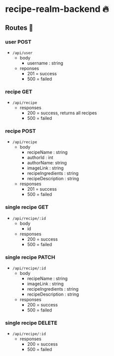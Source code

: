 # recipe-realm-backend :fire:

## Routes :car:

### user POST

- `/api/user`
  - body
    - username : string
  - reponses
    - 201 = success
    - 500 = failed

### recipe GET

- `/api/recipe`
  - responses 
    - 200 = success, returns all recipes
    - 500 = failed
    
### recipe POST

- `/api/recipe`
  - body
    - recipeName : string
    - authorId : int
    - authorName: string
    - imageLink : string
    - recipeIngredients : string
    - recipeDescription : string
  - responses
    - 201 = success
    - 500 = failed

### single recipe GET

- `/api/recipe/:id`
  - body
    - id
  - responses
    - 200 = success
    - 500 = failed

### single recipe PATCH

- `/api/recipe/:id`
  - body
    - recipeName : string
    - imageLink : string
    - recipeIngredients : string
    - recipeDescription : string
  - responses
    - 200 = success
    - 500 = failed
    
### single recipe DELETE

- `/api/recipe/:id`
  - responses
    - 200 = success
    - 500 = failed
